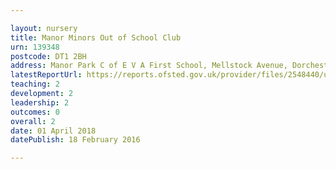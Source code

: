 ```yaml
---

layout: nursery
title: Manor Minors Out of School Club
urn: 139348
postcode: DT1 2BH
address: Manor Park C of E V A First School, Mellstock Avenue, Dorchester, Dorset, DT1 2BH
latestReportUrl: https://reports.ofsted.gov.uk/provider/files/2548440/urn/139348.pdf
teaching: 2
development: 2
leadership: 2
outcomes: 0
overall: 2
date: 01 April 2018 
datePublish: 18 February 2016

---
```

